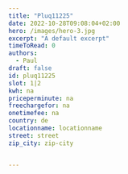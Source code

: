 ```yaml
---
title: "Pluq11225"
date: 2022-10-28T09:08:04+02:00
hero: /images/hero-3.jpg
excerpt: "A default excerpt"
timeToRead: 0
authors:
  - Paul
draft: false
id: pluq11225
slot: 1|2
kwh: na
priceperminute: na
freechargefor: na
onetimefee: na
country: de
locationname: locationname
street: street
zip_city: zip-city


---
```

